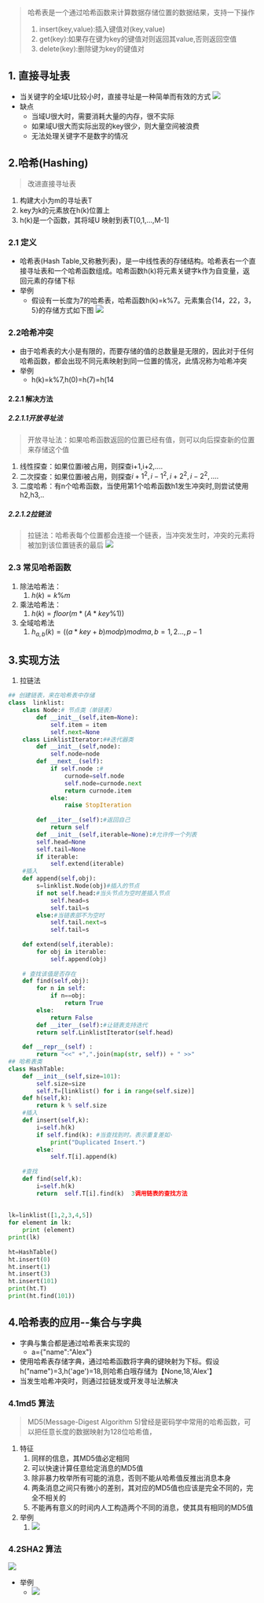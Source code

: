 > 哈希表是一个通过哈希函数来计算数据存储位置的数据结果，支持一下操作
> 1. insert(key,value):插入键值对(key,value)
> 2. get(key):如果存在键为key的键值对则返回其value,否则返回空值
> 3. delete(key):删除键为key的键值对

## 1. 直接寻址表
+ 当关键字的全域U比较小时，直接寻址是一种简单而有效的方式
![](assets/Pasted%20image%2020230111112803.png)
+ 缺点
	+ 当域U很大时，需要消耗大量的内存，很不实际
	+ 如果域U很大而实际出现的key很少，则大量空间被浪费
	+ 无法处理关键字不是数字的情况
## 2.哈希(Hashing)
> 改进直接寻址表
1. 构建大小为m的寻址表T
2. key为k的元素放在h(k)位置上
3. h(k)是一个函数，其将域U 映射到表T[0,1,...,M-1]
### 2.1 定义
+ 哈希表(Hash Table,又称散列表)，是一中线性表的存储结构。哈希表右一个直接寻址表和一个哈希函数组成。哈希函数h(k)将元素关键字k作为自变量，返回元素的存储下标
+ 举例
	+ 假设有一长度为7的哈希表，哈希函数h(k)=k%7。元素集合{14，22，3，5}的存储方式如下图
![](assets/Pasted%20image%2020230111114118.png#left)






### 2.2哈希冲突
+ 由于哈希表的大小是有限的，而要存储的值的总数量是无限的，因此对于任何哈希函数，都会出现不同元素映射到同一位置的情况，此情况称为哈希冲突
+ 举例
	+ h(k)=k%7,h(0)=h(7)=h(14
#### 2.2.1 解决方法
##### 2.2.1.1开放寻址法
> 开放寻址法：如果哈希函数返回的位置已经有值，则可以向后探查新的位置来存储这个值
1. 线性探查：如果位置i被占用，则探查i+1,i+2,....
2. 二次探查：如果位置i被占用，则探查$i+1^2,i-1^2,i+2^2,i-2^2,....$
3. 二度哈希：有n个哈希函数，当使用第1个哈希函数h1发生冲突时,则尝试使用h2,h3,..
##### 2.2.1.2拉链法
> 拉链法：哈希表每个位置都会连接一个链表，当冲突发生时，冲突的元素将被加到该位置链表的最后
![](assets/Pasted%20image%2020230111153357.png)
### 2.3 常见哈希函数
1. 除法哈希法：
	1. $h(k)=k \% m$
2. 乘法哈希法：
	1. $h(k)=floor(m *(A *key \% 1))$
3. 全域哈希法
	1. $h_{a,b}(k)=((a*key+b)mod p)mod m a,b=1,2...,p-1$

## 3.实现方法
1. 拉链法
```python
## 创建链表，来在哈希表中存储
class  linklist:  
    class Node:# 节点类（单链表）  
        def __init__(self,item=None):  
            self.item = item  
            self.next=None  
    class LinklistIterator:##迭代器类  
        def __init__(self,node):  
            self.node=node  
        def __next__(self):  
            if self.node :#  
                curnode=self.node  
                self.node=curnode.next  
                return curnode.item  
            else:  
                raise StopIteration  
  
        def __iter__(self):#返回自己  
            return self  
        def __init__(self,iterable=None):#允许传一个列表  
        self.head=None  
        self.tail=None  
        if iterable:  
            self.extend(iterable)  
    #插入  
    def append(self,obj):  
        s=linklist.Node(obj)#插入的节点  
        if not self.head:#当头节点为空时差插入节点  
            self.head=s  
            self.tail=s  
        else:#当链表部不为空时  
            self.tail.next=s  
            self.tail=s  
  
    def extend(self,iterable):  
        for obj in iterable:  
            self.append(obj)  
      
    # 查找该值是否存在  
    def find(self,obj):  
        for n in self:  
            if n==obj:  
                return True  
        else:  
            return False  
        def __iter__(self):#让链表支持迭代  
        return self.LinklistIterator(self.head)  
      
    def __repr__(self) :  
        return "<<" +",".join(map(str, self)) + " >>"  
## 哈希表类
class HashTable:  
    def __init__(self,size=101):  
        self.size=size  
        self.T=[linklist() for i in range(self.size)]  
    def h(self,k):  
        return k % self.size  
    #插入  
    def insert(self,k):  
        i=self.h(k)  
        if self.find(k): #当查找到时。表示重复差如·  
            print("Duplicated Insert.")  
        else:  
            self.T[i].append(k)  
  
    #查找  
    def find(self,k):  
        i=self.h(k)  
        return  self.T[i].find(k)  3调用链表的查找方法
  
  
lk=linklist([1,2,3,4,5])  
for element in lk:  
    print (element)  
print(lk)  
  
ht=HashTable()  
ht.insert(0)  
ht.insert(1)  
ht.insert(3)  
ht.insert(101)  
print(ht.T)  
print(ht.find(101))
```
## 4.哈希表的应用--集合与字典
+ 字典与集合都是通过哈希表来实现的
	+ a={"name":"Alex"}
+ 使用哈希表存储字典，通过哈希函数将字典的键映射为下标。假设h("name")=3,h('age')=18,则哈希白哦存储为【None,18,'Alex'】
+ 当发生哈希冲突时，则通过拉链发或开发寻址法解决
### 4.1md5 算法
> MD5(Message-Digest Algorithm 5)曾经是密码学中常用的哈希函数，可以把任意长度的数据映射为128位哈希值，

1. 特征
	1. 同样的信息，其MD5值必定相同
	2. 可以快速计算任意给定消息的MD5值
	3. 除非暴力枚举所有可能的消息，否则不能从哈希值反推出消息本身
	4. 两条消息之间只有微小的差别，其对应的MD5值也应该是完全不同的，完全不相关的
	5. 不能再有意义的时间内人工构造两个不同的消息，使其具有相同的MD5值
2. 举例
	1. ![](assets/Pasted%20image%2020230112230905.png)
### 4.2SHA2 算法
![](assets/Pasted%20image%2020230112231153.png)
+ 举例
	+ ![](assets/Pasted%20image%2020230112231306.png)